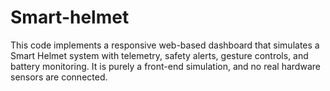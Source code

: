 # Smart-helmet
This code implements a responsive web-based dashboard that simulates a Smart Helmet system with telemetry, safety alerts, gesture controls, and battery monitoring. It is purely a front-end simulation, and no real hardware sensors are connected.
